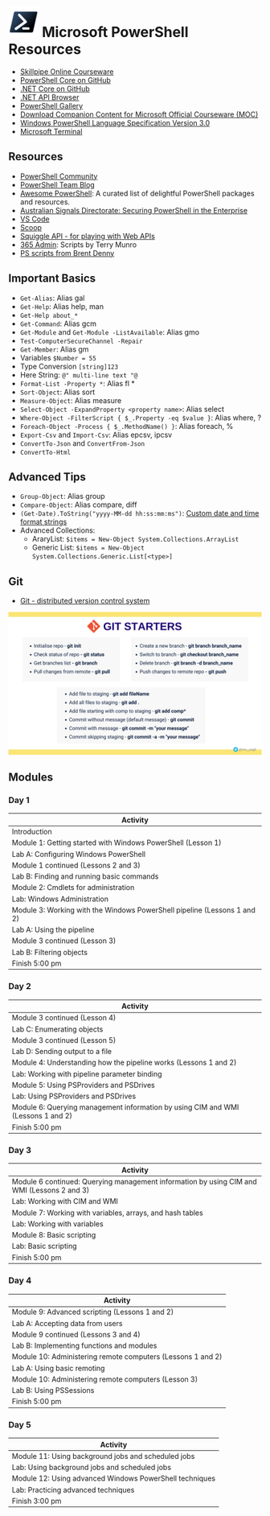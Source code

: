 # <img src="/_images/PowerShell_Core_6.0_icon.png" width="60"></img> Microsoft PowerShell Resources

* [Skillpipe Online Courseware](https://www.skillpipe.com/)
* [PowerShell Core on GitHub](https://github.com/PowerShell/PowerShell)
* [.NET Core on GitHub](https://github.com/dotnet/core)
* [.NET API Browser](https://docs.microsoft.com/en-us/dotnet/api/?view=netcore-3.1)
* [PowerShell Gallery](https://www.powershellgallery.com/)
* [Download Companion Content for Microsoft Official Courseware (MOC)](https://www.microsoft.com/en-us/learning/companion-moc.aspx)
* [Windows PowerShell Language Specification Version 3.0](https://www.microsoft.com/en-au/download/details.aspx?id=36389)
* [Microsoft Terminal](https://github.com/microsoft/terminal)

## Resources

* [PowerShell Community](https://devblogs.microsoft.com/powershell-community/)
* [PowerShell Team Blog](https://devblogs.microsoft.com/powershell/)
* [Awesome PowerShell](https://github.com/janikvonrotz/awesome-powershell): A curated list of delightful PowerShell packages and resources.
* [Australian Signals Directorate: Securing PowerShell in the Enterprise](https://www.cyber.gov.au/acsc/view-all-content/publications/securing-powershell-enterprise)
* [VS Code](https://code.visualstudio.com/)
* [Scoop](/Internet/Scoop.md)
* [Squiggle API - for playing with Web APIs](https://api.squiggle.com.au/)
* [365 Admin](https://www.365admin.com.au/2017/07/all-my-powershell-technet-downloads.html): Scripts by Terry Munro
* [PS scripts from Brent Denny](https://github.com/brentd09) 

## Important Basics

* `Get-Alias`: Alias gal
* `Get-Help`: Alias help, man
* `Get-Help about_*`
* `Get-Command`: Alias gcm
* `Get-Module` and `Get-Module -ListAvailable`: Alias gmo
* `Test-ComputerSecureChannel -Repair`
* `Get-Member`: Alias gm
* Variables `$Number = 55`
* Type Conversion `[string]123`
* Here String: `@" multi-line text "@`
* `Format-List -Property *`: Alias fl *
* `Sort-Object`: Alias sort
* `Measure-Object`: Alias measure
* `Select-Object -ExpandProperty <property name>`: Alias select
* `Where-Object -FilterScript { $_.Property -eq $value }`: Alias where, ?
* `Foreach-Object -Process { $_.MethodName() }`: Alias foreach, %
* `Export-Csv` and `Import-Csv`: Alias epcsv, ipcsv
* `ConvertTo-Json` and `ConvertFrom-Json`
* `ConvertTo-Html`

## Advanced Tips

* `Group-Object`: Alias group
* `Compare-Object`: Alias compare, diff
* `(Get-Date).ToString("yyyy-MM-dd hh:ss:mm:ms")`: [Custom date and time format strings](https://docs.microsoft.com/en-us/dotnet/standard/base-types/custom-date-and-time-format-strings)
* Advanced Collections:
  * AraryList: `$items = New-Object System.Collections.ArrayList`
  * Generic List: `$items = New-Object System.Collections.Generic.List[<type>]`

## Git

* [Git - distributed version control system](https://git-scm.com/)

![Git Cheat Sheet](/_images/git.jpeg)

## Modules

### Day 1

|Activity|
|-|
|Introduction|
|Module 1: Getting started with Windows PowerShell (Lesson 1)|
|Lab A: Configuring Windows PowerShell|
|Module 1 continued (Lessons 2 and 3)|
|Lab B: Finding and running basic commands|
|Module 2: Cmdlets for administration|
|Lab: Windows Administration|
|Module 3: Working with the Windows PowerShell pipeline (Lessons 1 and 2)|
|Lab A: Using the pipeline|
|Module 3 continued (Lesson 3)|
|Lab B: Filtering objects|
|Finish 5:00 pm|

### Day 2

|Activity|
|-|
|Module 3 continued (Lesson 4)|
|Lab C: Enumerating objects|
|Module 3 continued (Lesson 5)|
|Lab D: Sending output to a file|
|Module 4: Understanding how the pipeline works (Lessons 1 and 2)|
|Lab: Working with pipeline parameter binding|
|Module 5: Using PSProviders and PSDrives|
|Lab: Using PSProviders and PSDrives|
|Module 6: Querying management information by using CIM and WMI (Lessons 1 and 2)|
|Finish 5:00 pm|

### Day 3

|Activity|
|-|
|Module 6 continued: Querying management information by using CIM and WMI (Lessons 2 and 3)|
|Lab: Working with CIM and WMI|
|Module 7: Working with variables, arrays, and hash tables|
|Lab: Working with variables|
|Module 8: Basic scripting|
|Lab: Basic scripting|
|Finish 5:00 pm|

### Day 4

|Activity|
|-|
|Module 9: Advanced scripting (Lessons 1 and 2)|
|Lab A: Accepting data from users|
|Module 9 continued (Lessons 3 and 4)|
|Lab B: Implementing functions and modules|
|Module 10: Administering remote computers (Lessons 1 and 2)|
|Lab A: Using basic remoting|
|Module 10: Administering remote computers (Lesson 3)|
|Lab B: Using PSSessions|
|Finish 5:00 pm|

### Day 5

|Activity|
|-|
|Module 11: Using background jobs and scheduled jobs|
|Lab: Using background jobs and scheduled jobs|
|Module 12: Using advanced Windows PowerShell techniques|
|Lab: Practicing advanced techniques|
|Finish 3:00 pm|

